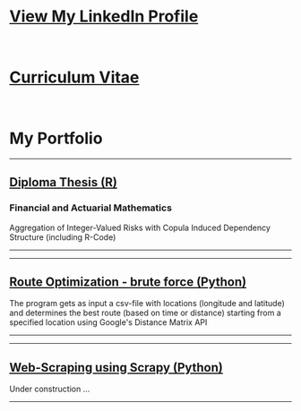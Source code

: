 # [View My LinkedIn Profile](https://www.linkedin.com/in/martschm/)

<br>

# [Curriculum Vitae](/about_me)

<br>

# My Portfolio

---

## [Diploma Thesis (R)](/diploma_thesis)

### Financial and Actuarial Mathematics

Aggregation of Integer-Valued Risks with Copula Induced Dependency Structure (including R-Code)

---

---
## [Route Optimization - brute force (Python)](/python_route_optimization)

The program gets as input a csv-file with locations (longitude and latitude) and determines the best route (based on time or distance) starting from a specified location using Google's Distance Matrix API

---

---
## [Web-Scraping using Scrapy (Python)]()

Under construction ...

---
